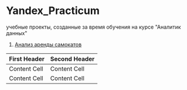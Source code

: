 # Yandex_Practicum
учебные проекты, созданные за время обучения на курсе "Аналитик данных"

1. [Анализ аренды самокатов](https://github.com/Nebaddonn/Yandex_Practicum/tree/main/%D0%90%D0%BD%D0%B0%D0%BB%D0%B8%D0%B7%20%D0%B0%D1%80%D0%B5%D0%BD%D0%B4%D1%8B%20%D1%81%D0%B0%D0%BC%D0%BE%D0%BA%D0%B0%D1%82%D0%BE%D0%B2)


First Header  | Second Header
------------- | -------------
Content Cell  | Content Cell
Content Cell  | Content Cell
